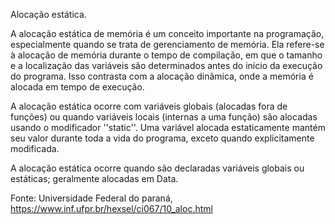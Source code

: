 Alocação estática.

A alocação estática de memória é um conceito importante na programação, especialmente quando se trata de gerenciamento de memória. Ela refere-se à alocação de memória durante o tempo de compilação, em que o tamanho e a localização das variáveis são determinados antes do início da execução do programa. Isso contrasta com a alocação dinâmica, onde a memória é alocada em tempo de execução.

A alocação estática ocorre com variáveis globais (alocadas fora de funções) ou quando variáveis locais (internas a uma função) são alocadas usando o modificador ''static''. Uma variável alocada estaticamente mantém seu valor durante toda a vida do programa, exceto quando explicitamente modificada.

A alocação estática ocorre quando são declaradas variáveis globais ou estáticas; geralmente alocadas em Data.

Fonte: Universidade Federal do paraná, https://www.inf.ufpr.br/hexsel/ci067/10_aloc.html 

